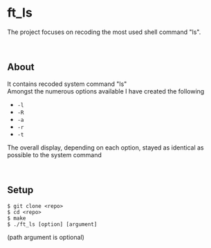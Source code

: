 # ft_ls
<!---This project is made mainly for fun and just for basic knowledge<br />
sooo yeah... also I warn you, the code I have written here is quite disappointing as I wasn't experienced in programming at all back then<br />
It doesn't follow norm and probably has a lot of leaks and bugs, please understand --->
The project focuses on recoding the most used shell command "ls".

<br />

## About
It contains recoded system command "ls"<br />
Amongst the numerous options available I have created the following
- `-l`
- `-R`
- `-a`
- `-r`
- `-t`

The overall display, depending on each option, stayed as identical as possible to the system command

<br />

## Setup
```
$ git clone <repo>
$ cd <repo>
$ make
$ ./ft_ls [option] [argument]
```
(path argument is optional)
